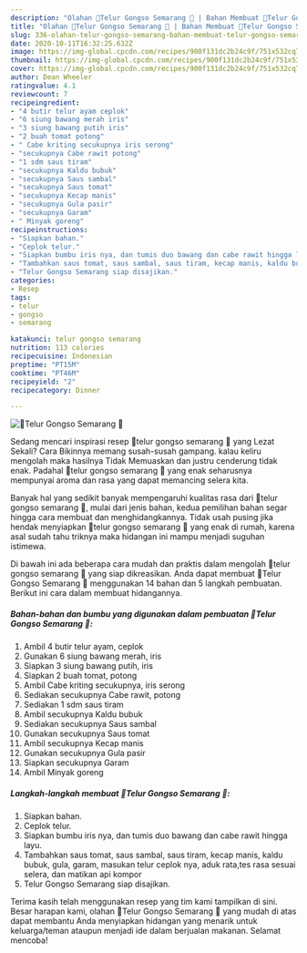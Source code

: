 ```yaml
---
description: "Olahan 🥚Telur Gongso Semarang 🥚 | Bahan Membuat 🥚Telur Gongso Semarang 🥚 Yang Enak dan Simpel"
title: "Olahan 🥚Telur Gongso Semarang 🥚 | Bahan Membuat 🥚Telur Gongso Semarang 🥚 Yang Enak dan Simpel"
slug: 336-olahan-telur-gongso-semarang-bahan-membuat-telur-gongso-semarang-yang-enak-dan-simpel
date: 2020-10-11T16:32:25.632Z
image: https://img-global.cpcdn.com/recipes/900f131dc2b24c9f/751x532cq70/🥚telur-gongso-semarang-🥚-foto-resep-utama.jpg
thumbnail: https://img-global.cpcdn.com/recipes/900f131dc2b24c9f/751x532cq70/🥚telur-gongso-semarang-🥚-foto-resep-utama.jpg
cover: https://img-global.cpcdn.com/recipes/900f131dc2b24c9f/751x532cq70/🥚telur-gongso-semarang-🥚-foto-resep-utama.jpg
author: Dean Wheeler
ratingvalue: 4.1
reviewcount: 7
recipeingredient:
- "4 butir telur ayam ceplok"
- "6 siung bawang merah iris"
- "3 siung bawang putih iris"
- "2 buah tomat potong"
- " Cabe kriting secukupnya iris serong"
- "secukupnya Cabe rawit potong"
- "1 sdm saus tiram"
- "secukupnya Kaldu bubuk"
- "secukupnya Saus sambal"
- "secukupnya Saus tomat"
- "secukupnya Kecap manis"
- "secukupnya Gula pasir"
- "secukupnya Garam"
- " Minyak goreng"
recipeinstructions:
- "Siapkan bahan."
- "Ceplok telur."
- "Siapkan bumbu iris nya, dan tumis duo bawang dan cabe rawit hingga layu."
- "Tambahkan saus tomat, saus sambal, saus tiram, kecap manis, kaldu bubuk, gula, garam, masukan telur ceplok nya, aduk rata,tes rasa sesuai selera, dan matikan api kompor"
- "Telur Gongso Semarang siap disajikan."
categories:
- Resep
tags:
- telur
- gongso
- semarang

katakunci: telur gongso semarang 
nutrition: 113 calories
recipecuisine: Indonesian
preptime: "PT15M"
cooktime: "PT46M"
recipeyield: "2"
recipecategory: Dinner

---
```



![🥚Telur Gongso Semarang 🥚](https://img-global.cpcdn.com/recipes/900f131dc2b24c9f/751x532cq70/🥚telur-gongso-semarang-🥚-foto-resep-utama.jpg)

Sedang mencari inspirasi resep 🥚telur gongso semarang 🥚 yang Lezat Sekali? Cara Bikinnya memang susah-susah gampang. kalau keliru mengolah maka hasilnya Tidak Memuaskan dan justru cenderung tidak enak. Padahal 🥚telur gongso semarang 🥚 yang enak seharusnya mempunyai aroma dan rasa yang dapat memancing selera kita.



Banyak hal yang sedikit banyak mempengaruhi kualitas rasa dari 🥚telur gongso semarang 🥚, mulai dari jenis bahan, kedua pemilihan bahan segar hingga cara membuat dan menghidangkannya. Tidak usah pusing jika hendak menyiapkan 🥚telur gongso semarang 🥚 yang enak di rumah, karena asal sudah tahu triknya maka hidangan ini mampu menjadi suguhan istimewa.


Di bawah ini ada beberapa cara mudah dan praktis dalam mengolah 🥚telur gongso semarang 🥚 yang siap dikreasikan. Anda dapat membuat 🥚Telur Gongso Semarang 🥚 menggunakan 14 bahan dan 5 langkah pembuatan. Berikut ini cara dalam membuat hidangannya.

<!--inarticleads1-->

##### Bahan-bahan dan bumbu yang digunakan dalam pembuatan 🥚Telur Gongso Semarang 🥚:

1. Ambil 4 butir telur ayam, ceplok
1. Gunakan 6 siung bawang merah, iris
1. Siapkan 3 siung bawang putih, iris
1. Siapkan 2 buah tomat, potong
1. Ambil  Cabe kriting secukupnya, iris serong
1. Sediakan secukupnya Cabe rawit, potong
1. Sediakan 1 sdm saus tiram
1. Ambil secukupnya Kaldu bubuk
1. Sediakan secukupnya Saus sambal
1. Gunakan secukupnya Saus tomat
1. Ambil secukupnya Kecap manis
1. Gunakan secukupnya Gula pasir
1. Siapkan secukupnya Garam
1. Ambil  Minyak goreng




<!--inarticleads2-->

##### Langkah-langkah membuat 🥚Telur Gongso Semarang 🥚:

1. Siapkan bahan.
1. Ceplok telur.
1. Siapkan bumbu iris nya, dan tumis duo bawang dan cabe rawit hingga layu.
1. Tambahkan saus tomat, saus sambal, saus tiram, kecap manis, kaldu bubuk, gula, garam, masukan telur ceplok nya, aduk rata,tes rasa sesuai selera, dan matikan api kompor
1. Telur Gongso Semarang siap disajikan.




Terima kasih telah menggunakan resep yang tim kami tampilkan di sini. Besar harapan kami, olahan 🥚Telur Gongso Semarang 🥚 yang mudah di atas dapat membantu Anda menyiapkan hidangan yang menarik untuk keluarga/teman ataupun menjadi ide dalam berjualan makanan. Selamat mencoba!
